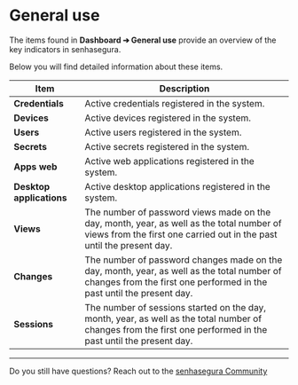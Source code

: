 # General use

The items found in **Dashboard ➔ General use** provide an overview of the key indicators in senhasegura. 

Below you will find detailed information about these items.

| **Item** | **Description** |
|---|---|
| **Credentials** | Active credentials registered in the system. |
| **Devices** | Active devices registered in the system. |
| **Users** | Active users registered in the system. |
| **Secrets** | Active secrets registered in the system. |
| **Apps web** | Active web applications registered in the system. |
| **Desktop applications** | Active desktop applications registered in the system. |
| **Views** | The number of password views made on the day, month, year, as well as the total number of views from the first one carried out in the past until the present day. |
| **Changes** | The number of password changes made on the day, month, year, as well as the total number of changes from the first one performed in the past until the present day. |
| **Sessions** | The number of sessions started on the day, month, year, as well as the total number of changes from the first one performed in the past until the present day. |
***
Do you still have questions? Reach out to the [senhasegura Community](https://community.senhasegura.io/)
